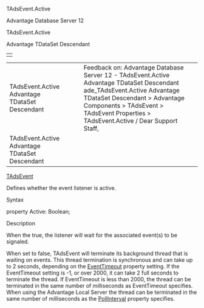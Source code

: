 TAdsEvent.Active




Advantage Database Server 12  

TAdsEvent.Active

Advantage TDataSet Descendant

|  |
| --- |
|  |

|  |  |  |  |  |
| --- | --- | --- | --- | --- |
| TAdsEvent.Active  Advantage TDataSet Descendant |  |  | Feedback on: Advantage Database Server 12 - TAdsEvent.Active Advantage TDataSet Descendant ade\_TAdsEvent.Active Advantage TDataSet Descendant > Advantage Components > TAdsEvent > TAdsEvent Properties > TAdsEvent.Active / Dear Support Staff, |  |
| TAdsEvent.Active  Advantage TDataSet Descendant |  |  |  |  |

[TAdsEvent](ade_tadsevent.htm)

Defines whether the event listener is active.

Syntax

property Active: Boolean;

Description

When the true, the listener will wait for the associated event(s) to be signaled.

When set to false, TAdsEvent will terminate its background thread that is waiting on events. This thread termination is synchronous and can take up to 2 seconds, depending on the [EventTimeout](ade_tadsevent_eventtimeout.htm) property setting. If the EventTimeout setting is -1, or over 2000, it can take 2 full seconds to terminate the thread. If EventTimeout is less than 2000, the thread can be terminated in the same number of milliseconds as EventTimeout specifies. When using the Advantage Local Server the thread can be terminated in the same number of milliseconds as the [PollInterval](ade_tadsevent_pollinterval.htm) property specifies.